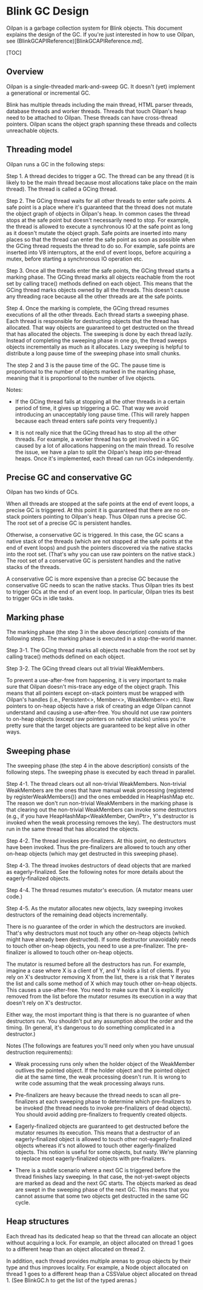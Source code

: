 # Blink GC Design

Oilpan is a garbage collection system for Blink objects.
This document explains the design of the GC.
If you're just interested in how to use Oilpan,
see (BlinkGCAPIReference)[BlinkGCAPIReference.md].

[TOC]

## Overview

Oilpan is a single-threaded mark-and-sweep GC.
It doesn't (yet) implement a generational or incremental GC.

Blink has multiple threads including the main thread, HTML parser threads,
database threads and worker threads. Threads that touch Oilpan's heap need
to be attached to Oilpan. These threads can have cross-thread pointers.
Oilpan scans the object graph spanning these threads and collects
unreachable objects.

## Threading model

Oilpan runs a GC in the following steps:

Step 1. A thread decides to trigger a GC. The thread can be any thread
(it is likely to be the main thread because most allocations take place
on the main thread). The thread is called a GCing thread.

Step 2. The GCing thread waits for all other threads to enter safe points.
A safe point is a place where it's guaranteed that the thread does not
mutate the object graph of objects in Oilpan's heap. In common cases the thread
stops at the safe point but doesn't necessarily need to stop. For example,
the thread is allowed to execute a synchronous IO at the safe point as
long as it doesn't mutate the object graph. Safe points are inserted into
many places so that the thread can enter the safe point as soon as possible
when the GCing thread requests the thread to do so. For example, safe points
are inserted into V8 interruptors, at the end of event loops,
before acquiring a mutex, before starting a synchronous IO operation etc.

Step 3. Once all the threads enter the safe points, the GCing thread starts
a marking phase. The GCing thread marks all objects reachable from the root
set by calling trace() methods defined on each object. This means that the
GCing thread marks objects owned by all the threads. This doesn't cause any
threading race because all the other threads are at the safe points.

Step 4. Once the marking is complete, the GCing thread resumes executions of
all the other threads. Each thread starts a sweeping phase. Each thread is
responsible for destructing objects that the thread has allocated.
That way objects are guaranteed to get destructed on the thread that has
allocated the objects. The sweeping is done by each thread lazily.
Instead of completing the sweeping phase in one go, the thread sweeps
objects incrementally as much as it allocates. Lazy sweeping is helpful
to distribute a long pause time of the sweeping phase into small chunks.

The step 2 and 3 is the pause time of the GC.
The pause time is proportional to the number of objects marked
in the marking phase, meaning that it is proportional to the number of
live objects.

Notes:

* If the GCing thread fails at stopping all the other threads in a
certain period of time, it gives up triggering a GC. That way we avoid
introducing an unacceptably long pause time. (This will rarely happen
because each thread enters safe points very frequently.)

* It is not really nice that the GCing thread has to stop all the other threads.
For example, a worker thread has to get involved in a GC
caused by a lot of allocations happening on the main thread.
To resolve the issue, we have a plan to split the Oilpan's heap
into per-thread heaps. Once it's implemented, each thread can run
GCs independently.

## Precise GC and conservative GC

Oilpan has two kinds of GCs.

When all threads are stopped at the safe points at the end of event loops,
a precise GC is triggered. At this point it is guaranteed that
there are no on-stack pointers pointing to Oilpan's heap.
Thus Oilpan runs a precise GC. The root set of a precise GC is
persistent handles.

Otherwise, a conservative GC is triggered. In this case, the GC scans
a native stack of the threads (which are not stopped at the safe points
at the end of event loops) and push the pointers discovered via the native
stacks into the root set. (That's why you can use raw pointers on the
native stack.) The root set of a conservative GC is persistent handles
and the native stacks of the threads.

A conservative GC is more expensive than a precise GC because
the conservative GC needs to scan the native stacks.
Thus Oilpan tries its best to trigger GCs at the end of an event loop.
In particular, Oilpan tries its best to trigger GCs in idle tasks.

## Marking phase

The marking phase (the step 3 in the above description) consists of
the following steps. The marking phase is executed in a stop-the-world manner.

Step 3-1. The GCing thread marks all objects reachable from the root set
by calling trace() methods defined on each object.

Step 3-2. The GCing thread clears out all trivial WeakMembers.

To prevent a use-after-free from happening, it is very important to
make sure that Oilpan doesn't mis-trace any edge of the object graph.
This means that all pointers except on-stack pointers must be wrapped
with Oilpan's handles (i.e., Persistent<>, Member<>, WeakMember<> etc).
Raw pointers to on-heap objects have a risk of creating an edge Oilpan
cannot understand and causing a use-after-free. You should not use raw pointers
to on-heap objects (except raw pointers on native stacks) unless you're pretty
sure that the target objects are guaranteed to be kept alive in other ways.

## Sweeping phase

The sweeping phase (the step 4 in the above description) consists of
the following steps. The sweeping phase is executed by each thread in parallel.

Step 4-1. The thread clears out all non-trivial WeakMembers.
Non-trivial WeakMembers are the ones that have manual weak processing
(registered by registerWeakMembers()) and the ones embedded in HeapHashMap etc.
The reason we don't run non-trivial WeakMembers in the marking phase is that
clearing out the non-trivial WeakMembers can invoke some destructors
(e.g., if you have HeapHashMap<WeakMember<X>, OwnPtr<Y>>, Y's destructor
is invoked when the weak processing removes the key).
The destructors must run in the same thread that has allocated the objects.

Step 4-2. The thread invokes pre-finalizers.
At this point, no destructors have been invoked.
Thus the pre-finalizers are allowed to touch any other on-heap objects
(which may get destructed in this sweeping phase).

Step 4-3. The thread invokes destructors of dead objects that are marked
as eagerly-finalized. See the following notes for more details about the
eagerly-finalized objects.

Step 4-4. The thread resumes mutator's execution. (A mutator means user code.)

Step 4-5. As the mutator allocates new objects, lazy sweeping invokes
destructors of the remaining dead objects incrementally.

There is no guarantee of the order in which the destructors are invoked.
That's why destructors must not touch any other on-heap objects
(which might have already been destructed). If some destructor unavoidably
needs to touch other on-heap objects, you need to use a pre-finalizer.
The pre-finalizer is allowed to touch other on-heap objects.

The mutator is resumed before all the destructors has run.
For example, imagine a case where X is a client of Y, and Y holds
a list of clients. If you rely on X's destructor removing X from the list,
there is a risk that Y iterates the list and calls some method of X
which may touch other on-heap objects. This causes a use-after-free.
You need to make sure that X is explicitly removed from the list
before the mutator resumes its execution in a way that doesn't rely on
X's destructor.

Either way, the most important thing is that there is no guarantee of
when destructors run. You shouldn't put any assumption about
the order and the timing.
(In general, it's dangerous to do something complicated in a destructor.)

Notes (The followings are features you'll need only when you have
unusual destruction requirements):

* Weak processing runs only when the holder object of the WeakMember
outlives the pointed object. If the holder object and the pointed object die
at the same time, the weak processing doesn't run. It is wrong to write code
assuming that the weak processing always runs.

* Pre-finalizers are heavy because the thread needs to scan all pre-finalizers
at each sweeping phase to determine which pre-finalizers to be invoked
(the thread needs to invoke pre-finalizers of dead objects).
You should avoid adding pre-finalizers to frequently created objects.

* Eagerly-finalized objects are guaranteed to get destructed before the
mutator resumes its execution. This means that a destructor of
an eagerly-finalized object is allowed to touch other not-eagerly-finalized
objects whereas it's not allowed to touch other eagerly-finalized objects.
This notion is useful for some objects, but nasty.
We're planning to replace most eagerly-finalized objects with pre-finalizers.

* There is a subtle scenario where a next GC is triggered before
the thread finishes lazy sweeping. In that case, the not-yet-swept objects
are marked as dead and the next GC starts. The objects marked as dead are
swept in the sweeping phase of the next GC. This means that you cannot assume
that some two objects get destructed in the same GC cycle.

## Heap structures

Each thread has its dedicated heap so that the thread can allocate an object
without acquiring a lock. For example, an object allocated on thread 1 goes
to a different heap than an object allocated on thread 2.

In addition, each thread provides multiple arenas to group objects by their type
and thus improves locality.
For example, a Node object allocated on thread 1 goes to a different heap than
a CSSValue object allocated on thread 1. (See BlinkGC.h to get the list of
the typed arenas.)

